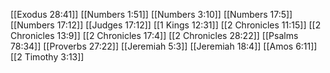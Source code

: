 [[Exodus 28:41]]
[[Numbers 1:51]]
[[Numbers 3:10]]
[[Numbers 17:5]]
[[Numbers 17:12]]
[[Judges 17:12]]
[[1 Kings 12:31]]
[[2 Chronicles 11:15]]
[[2 Chronicles 13:9]]
[[2 Chronicles 17:4]]
[[2 Chronicles 28:22]]
[[Psalms 78:34]]
[[Proverbs 27:22]]
[[Jeremiah 5:3]]
[[Jeremiah 18:4]]
[[Amos 6:11]]
[[2 Timothy 3:13]]
